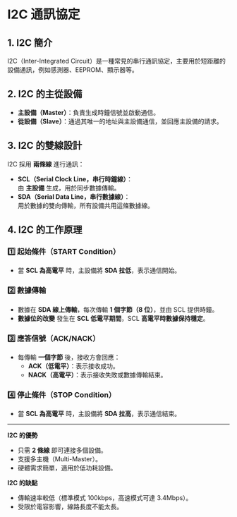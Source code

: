 # I2C 通訊協定

## 1. I2C 簡介
I2C（Inter-Integrated Circuit）是一種常見的串行通訊協定，主要用於短距離的設備通訊，例如感測器、EEPROM、顯示器等。

## 2. I2C 的主從設備
- **主設備（Master）**：負責生成時鐘信號並啟動通信。
- **從設備（Slave）**：通過其唯一的地址與主設備通信，並回應主設備的請求。

## 3. I2C 的雙線設計
I2C 採用 **兩條線** 進行通訊：
- **SCL（Serial Clock Line，串行時鐘線）**：  
  由 **主設備** 生成，用於同步數據傳輸。
- **SDA（Serial Data Line，串行數據線）**：  
  用於數據的雙向傳輸，所有設備共用這條數據線。

## 4. I2C 的工作原理
### **1️⃣ 起始條件（START Condition）**
- 當 **SCL 為高電平** 時，主設備將 **SDA 拉低**，表示通信開始。

### **2️⃣ 數據傳輸**
- 數據在 **SDA 線上傳輸**，每次傳輸 **1 個字節（8 位）**，並由 SCL 提供時鐘。
- **數據位的改變** 發生在 **SCL 低電平期間**，SCL **高電平時數據保持穩定**。

### **3️⃣ 應答信號（ACK/NACK）**
- 每傳輸 **一個字節** 後，接收方會回應：
  - **ACK（低電平）**：表示接收成功。
  - **NACK（高電平）**：表示接收失敗或數據傳輸結束。

### **4️⃣ 停止條件（STOP Condition）**
- 當 **SCL 為高電平** 時，主設備將 **SDA 拉高**，表示通信結束。

---
**I2C 的優勢**
- 只需 **2 條線** 即可連接多個設備。
- 支援多主機（Multi-Master）。
- 硬體需求簡單，適用於低功耗設備。

**I2C 的缺點**
- 傳輸速率較低（標準模式 100kbps，高速模式可達 3.4Mbps）。
- 受限於電容影響，線路長度不能太長。

